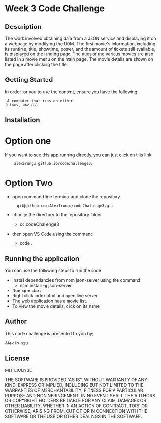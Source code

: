 # Week 3 Code Challenge 
## Description
The work involved obtaining data from a JSON service and displaying it on a webpage by modifying the DOM. The first movie's information, including its runtime, title, showtime, poster, and the amount of tickets still available, is displayed on the landing page. The titles of the various movies are also listed in a movie menu on the main page. The movie details are shown on the page after clicking the title.

## Getting Started
 In order for you to use the content, ensure you have the following:

    -A computer that runs on either
    (Linux, Mac OS)



## Installation
# Option one 
If you want to see this app running directly, you can just click on this link
        
        alexirungu.github.io/codeChallenge3/

# Option Two
* open command line terminal and clone the repository
        
        git@github.com:AlexIrungu/codeChallenge3.git
        
* change the directory to the repository folder
    - cd codeChallenge3
* then open VS Code using the command 
    - code .



## Running the application
You can use the following steps to run the code

* Install dependancies from npm json-server using the command
    - npm install -g json-server
* Run npm start
* Right click index.html and open live server
* The web application has a movie list. 
* To view the movie details, click on its name



## Author
This code challenge is presented to you by;

Alex Irungu
## License
MIT LICENSE

THE SOFTWARE IS PROVIDED "AS IS", WITHOUT WARRANTY OF ANY KIND, EXPRESS OR
IMPLIED, INCLUDING BUT NOT LIMITED TO THE WARRANTIES OF MERCHANTABILITY,
FITNESS FOR A PARTICULAR PURPOSE AND NONINFRINGEMENT. IN NO EVENT SHALL THE
AUTHORS OR COPYRIGHT HOLDERS BE LIABLE FOR ANY CLAIM, DAMAGES OR OTHER
LIABILITY, WHETHER IN AN ACTION OF CONTRACT, TORT OR OTHERWISE, ARISING FROM,
OUT OF OR IN CONNECTION WITH THE SOFTWARE OR THE USE OR OTHER DEALINGS IN THE
SOFTWARE.
